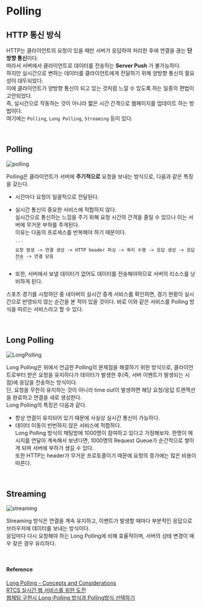 # Polling

## HTTP 통신 방식

HTTP는 클라이언트의 요청이 있을 때만 서버가 응답하여 처리한 후에 연결을 끊는 **단방향 통신**이다.  
따라서 서버에서 클라이언트로 데이터를 전송하는 **Server Push** 가 불가능하다.  
하지만 실시간으로 변하는 데이터를 클라이언트에게 전달하기 위해 양방향 통신의 필요성이 대두되었다.  
이에 클라이언트가 양방향 통신이 되고 있는 것처럼 느낄 수 있도록 하는 일종의 편법이 고안되었다.  
즉, 실시간으로 작동하는 것이 아니라 짧은 시간 간격으로 웹페이지를 업데이트 하는 방법이다.  
여기에는 `Polling`, `Long Polling`, `Streaming` 등이 있다.

<br/>

## Polling

![polling](https://user-images.githubusercontent.com/67260437/102706281-ca083400-42d3-11eb-99fc-6609895537d1.png)

Polling은 클라이언트가 서버에 **주기적으로** 요청을 보내는 방식으로, 다음과 같은 특징을 갖는다.

- 시간마다 요청이 일괄적으로 전달된다.
- 실시간 통신이 중요한 서비스에 적합하지 않다.  
  실시간으로 통신하는 느낌을 주기 위해 요청 시간의 간격을 줄일 수 있으나 이는 서버에 무거운 부하를 주게된다.  
  이유는 다음의 프로세스를 반복해야 하기 때문이다.

      ```
      요청 발생 -> 연결 생성 -> HTTP header 파싱 -> 쿼리 수행 -> 응답 생성 -> 응답 전송 -> 연결 닫음
      ```

- 또한, 서버에서 보낼 데이터가 없어도 데이터를 전송해야하므로 서버의 리소스를 낭비하게 된다.

스포츠 경기를 시청하던 중 네이버의 실시간 중계 서비스를 확인하면, 경기 현황이 실시간으로 반영되지 않는 순간을 본 적이 있을 것이다. 바로 이와 같은 서비스를 Polling 방식을 따르는 서비스라고 할 수 있다.

<br/>

## Long Polling

![LongPolling](https://user-images.githubusercontent.com/67260437/102706298-e99f5c80-42d3-11eb-83fa-53eb01979709.png)

Long Polling은 위에서 언급한 Polling의 문제점을 해결하기 위한 방식으로, 클라이언트로부터 받은 요청을 유지하다가 데이터가 발생한 후(즉, 서버 이벤트가 발생되는 시점)에 응답을 전송하는 방식이다.  
단, 요청을 무한히 유지하는 것이 아니라 time out이 발생하면 해당 요청/응답 트랜잭션을 완료하고 연결을 새로 생성한다.  
Long Polling의 특징은 다음과 같다.

- 항상 연결이 유지되어 있기 때문에 사실상 실시간 통신이 가능하다.
- 데이터 이동이 빈번하지 않은 서비스에 적합하다.  
  Long Polling 방식의 채팅방에 1000명이 참여하고 있다고 가정해보자. 한명이 메시지를 연달아 계속해서 보낸다면, 1000명의 Request Queue가 순간적으로 쌓이게 되며 서버에 부하가 생길 수 있다.  
  또한 HTTP는 header가 무거운 프로토콜이기 때문에 요청의 증가에는 많은 비용이 따른다.

<br/>

## Streaming

![streaming](https://user-images.githubusercontent.com/67260437/102706303-fae86900-42d3-11eb-9528-d9e86b375bed.png)

Streaming 방식은 연결을 계속 유지하고, 이벤트가 발생할 때마다 부분적인 응답으로 브라우저에 데이터를 보내는 방식이다.  
응답마다 다시 요청해야 하는 Long Polling에 비해 효율적이며, 서버의 상태 변경이 매우 잦은 경우 유리하다.

<br/>

#### Reference

[Long Polling - Concepts and Considerations](https://www.ably.io/concepts/long-polling)  
[RTCS 실시간 웹 서비스를 위한 도전](https://d2.naver.com/helloworld/1052)  
[웹채팅 구현시 Long-Polling 방식과 Polling방식 선택하기](https://kuimoani.tistory.com/entry/%EC%9B%B9%EC%B1%84%ED%8C%85-%EA%B5%AC%ED%98%84%EC%8B%9C-Long-Polling-%EB%B0%A9%EC%8B%9D%EA%B3%BC-Polling%EB%B0%A9%EC%8B%9D-%EC%84%A0%ED%83%9D%ED%95%98%EA%B8%B0)
